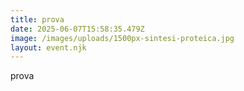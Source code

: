 ```yaml
---
title: prova
date: 2025-06-07T15:58:35.479Z
image: /images/uploads/1500px-sintesi-proteica.jpg
layout: event.njk
---
```

p﻿rova